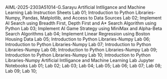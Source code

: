 AIML-2025-2303A51014-G.Sarayu
Artificial Intlligance and Machine Learning Lab Instruction Sheets
Lab 01; Introduction to Python Libraries-Numpy, Pandas, Matplotlib, and Access to Data Sources
Lab 02; Implement AI Search using Breadth First, Depth First and A* Search Algorithm using Python
Lab 03; Implement AI Game Strategy using MiniMax and Alpha-Beta Search Algorithms
Lab 04; Implement Linear Regression using Boston Housing Data
Lab 05; Introduction to Python Libraries-Numpy
Lab 06; Introduction to Python Libraries-Numpy
Lab 07; Introduction to Python Libraries-Numpy
Lab 08; Introduction to Python Libraries-Numpy
Lab 09; Introduction to Python Libraries-Numpy
Lab 10; Introduction to Python Libraries-Numpy
Artificial Intlligance and Machine Learning Lab Jupyter Notebooks
Lab 01;
Lab 02;
Lab 03;
Lab 04;
Lab 05;
Lab 06;
Lab 07;
Lab 08;
Lab 09;
Lab 10;
